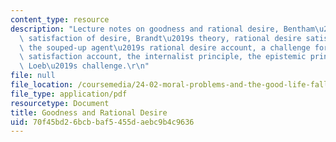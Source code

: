 ```yaml
---
content_type: resource
description: "Lecture notes on goodness and rational desire, Bentham\u2019s hedonism,\
  \ satisfaction of desire, Brandt\u2019s theory, rational desire satisfaction account,\
  \ the souped-up agent\u2019s rational desire account, a challenge for any desire\
  \ satisfaction account, the internalist principle, the epistemic principle, and\
  \ Loeb\u2019s challenge.\r\n"
file: null
file_location: /coursemedia/24-02-moral-problems-and-the-good-life-fall-2008/70f45bd26bcbbaf5455daebc9b4c9636_lec_03.pdf
file_type: application/pdf
resourcetype: Document
title: Goodness and Rational Desire
uid: 70f45bd2-6bcb-baf5-455d-aebc9b4c9636
---
```

